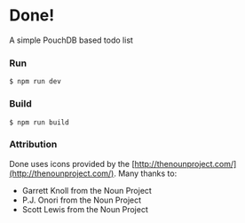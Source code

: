 # Done!

A simple PouchDB based todo list

### Run

    $ npm run dev

### Build

    $ npm run build

### Attribution

Done uses icons provided by the [http://thenounproject.com/](http://thenounproject.com/). Many thanks to:

 * Garrett Knoll from the Noun Project
 * P.J. Onori from the Noun Project
 * Scott Lewis from the Noun Project
